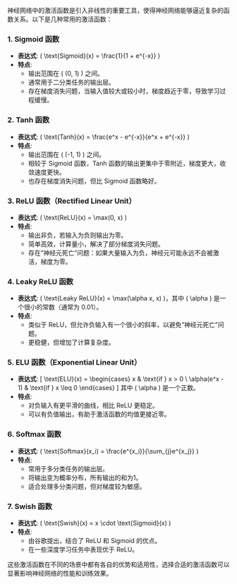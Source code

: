 神经网络中的激活函数是引入非线性的重要工具，使得神经网络能够逼近复杂的函数关系。以下是几种常用的激活函数：

### 1. **Sigmoid 函数**
   - **表达式**: \( \text{Sigmoid}(x) = \frac{1}{1 + e^{-x}} \)
   - **特点**:
     - 输出范围在 \( (0, 1) \) 之间。
     - 通常用于二分类任务的输出层。
     - 存在梯度消失问题，当输入值较大或较小时，梯度趋近于零，导致学习过程缓慢。

### 2. **Tanh 函数**
   - **表达式**: \( \text{Tanh}(x) = \frac{e^x - e^{-x}}{e^x + e^{-x}} \)
   - **特点**:
     - 输出范围在 \( (-1, 1) \) 之间。
     - 相较于 Sigmoid 函数，Tanh 函数的输出更集中于零附近，梯度更大，收敛速度更快。
     - 也存在梯度消失问题，但比 Sigmoid 函数略好。

### 3. **ReLU 函数（Rectified Linear Unit）**
   - **表达式**: \( \text{ReLU}(x) = \max(0, x) \)
   - **特点**:
     - 输出非负，若输入为负则输出为零。
     - 简单高效，计算量小，解决了部分梯度消失问题。
     - 存在“神经元死亡”问题：如果大量输入为负，神经元可能永远不会被激活，梯度为零。

### 4. **Leaky ReLU 函数**
   - **表达式**: \( \text{Leaky ReLU}(x) = \max(\alpha x, x) \)，其中 \( \alpha \) 是一个很小的常数（通常为 0.01）。
   - **特点**:
     - 类似于 ReLU，但允许负输入有一个很小的斜率，以避免“神经元死亡”问题。
     - 更稳健，但增加了计算复杂度。

### 5. **ELU 函数（Exponential Linear Unit）**
   - **表达式**: 
     \[
     \text{ELU}(x) =
     \begin{cases}
     x & \text{if } x > 0 \\
     \alpha(e^x - 1) & \text{if } x \leq 0
     \end{cases}
     \]
     其中 \( \alpha \) 是一个正数。
   - **特点**:
     - 对负输入有更平滑的曲线，相比 ReLU 更稳定。
     - 可以有负值输出，有助于激活函数的均值更接近零。

### 6. **Softmax 函数**
   - **表达式**: \( \text{Softmax}(x_i) = \frac{e^{x_i}}{\sum_{j}e^{x_j}} \)
   - **特点**:
     - 常用于多分类任务的输出层。
     - 将输出变为概率分布，所有输出的和为1。
     - 适合处理多分类问题，但对梯度较为敏感。

### 7. **Swish 函数**
   - **表达式**: \( \text{Swish}(x) = x \cdot \text{Sigmoid}(x) \)
   - **特点**:
     - 由谷歌提出，结合了 ReLU 和 Sigmoid 的优点。
     - 在一些深度学习任务中表现优于 ReLU。

这些激活函数在不同的场景中都有各自的优势和适用性，选择合适的激活函数可以显著影响神经网络的性能和训练效果。

